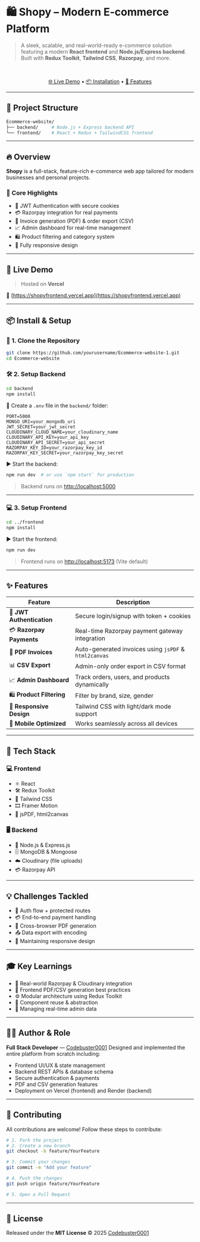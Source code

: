 
# 🛍️ Shopy – Modern E-commerce Platform 

> A sleek, scalable, and real-world-ready e-commerce solution featuring a modern **React frontend** and **Node.js/Express backend**. Built with **Redux Toolkit**, **Tailwind CSS**, **Razorpay**, and more.

<br/>

<div align="center">

[🌐 Live Demo](https://shopyfrontend.vercel.app) • [📦 Installation](#-install--setup) • [🚀 Features](#-features)

</div>

---

## 📁 Project Structure

```bash
Ecommerce-website/
├── backend/     # Node.js + Express backend API
└── frontend/    # React + Redux + TailwindCSS frontend
```

---

## 🔥 Overview

**Shopy** is a full-stack, feature-rich e-commerce web app tailored for modern businesses and personal projects.

### 🌟 Core Highlights

* 🔐 JWT Authentication with secure cookies
* 💳 Razorpay integration for real payments
* 🧾 Invoice generation (PDF) & order export (CSV)
* 📈 Admin dashboard for real-time management
* 🛍️ Product filtering and category system
* 📱 Fully responsive design

---

## 🚀 Live Demo

> Hosted on **Vercel**

🔗 [https://shopyfrontend.vercel.app](https://shopyfrontend.vercel.app)

---

## 📦 Install & Setup

### 🧾 1. Clone the Repository

```bash
git clone https://github.com/yourusername/Ecommerce-website-1.git
cd Ecommerce-website
```

### 🛠 2. Setup Backend

```bash
cd backend
npm install
```

📁 Create a `.env` file in the `backend/` folder:

```env
PORT=5000
MONGO_URI=your_mongodb_uri
JWT_SECRET=your_jwt_secret
CLOUDINARY_CLOUD_NAME=your_cloudinary_name
CLOUDINARY_API_KEY=your_api_key
CLOUDINARY_API_SECRET=your_api_secret
RAZORPAY_KEY_ID=your_razorpay_key_id
RAZORPAY_KEY_SECRET=your_razorpay_key_secret
```

▶️ Start the backend:

```bash
npm run dev  # or use `npm start` for production
```

> Backend runs on [http://localhost:5000](http://localhost:5000)

---

### 💻 3. Setup Frontend

```bash
cd ../frontend
npm install
```

▶️ Start the frontend:

```bash
npm run dev
```

> Frontend runs on [http://localhost:5173](http://localhost:5173) (Vite default)

---

## ✨ Features

| Feature                   | Description                                           |
| ------------------------- | ----------------------------------------------------- |
| 🔐 **JWT Authentication** | Secure login/signup with token + cookies              |
| 💳 **Razorpay Payments**  | Real-time Razorpay payment gateway integration        |
| 🧾 **PDF Invoices**       | Auto-generated invoices using `jsPDF` & `html2canvas` |
| 📊 **CSV Export**         | Admin-only order export in CSV format                 |
| 📈 **Admin Dashboard**    | Track orders, users, and products dynamically         |
| 🛍️ **Product Filtering** | Filter by brand, size, gender                         |
| 🎨 **Responsive Design**  | Tailwind CSS with light/dark mode support             |
| 📱 **Mobile Optimized**   | Works seamlessly across all devices                   |

---

## 🧱 Tech Stack

### 💻 Frontend

* ⚛️ React
* 🛠 Redux Toolkit
* 💨 Tailwind CSS
* 🎞 Framer Motion
* 📄 jsPDF, html2canvas

### 🖥 Backend

* 🚀 Node.js & Express.js
* 🗄 MongoDB & Mongoose
* ☁️ Cloudinary (file uploads)
* 💳 Razorpay API

---

## 💡 Challenges Tackled

* 🔐 Auth flow + protected routes
* 💳 End-to-end payment handling
* 🧾 Cross-browser PDF generation
* 📤 Data export with encoding
* 📱 Maintaining responsive design

---

## 🎓 Key Learnings

* 🔁 Real-world Razorpay & Cloudinary integration
* 📄 Frontend PDF/CSV generation best practices
* ⚙️ Modular architecture using Redux Toolkit
* 🎨 Component reuse & abstraction
* 🧩 Managing real-time admin data

---

## 👨‍💻 Author & Role

**Full Stack Developer** — [Codebuster0001](https://github.com/Codebuster0001)
Designed and implemented the entire platform from scratch including:

* Frontend UI/UX & state management
* Backend REST APIs & database schema
* Secure authentication & payments
* PDF and CSV generation features
* Deployment on Vercel (frontend) and Render (backend)

---

## 🤝 Contributing

All contributions are welcome!
Follow these steps to contribute:

```bash
# 1. Fork the project
# 2. Create a new branch
git checkout -b feature/YourFeature

# 3. Commit your changes
git commit -m "Add your feature"

# 4. Push the changes
git push origin feature/YourFeature

# 5. Open a Pull Request
```

---

## 📄 License

Released under the **MIT License**
© 2025 [Codebuster0001](https://github.com/Codebuster0001)

